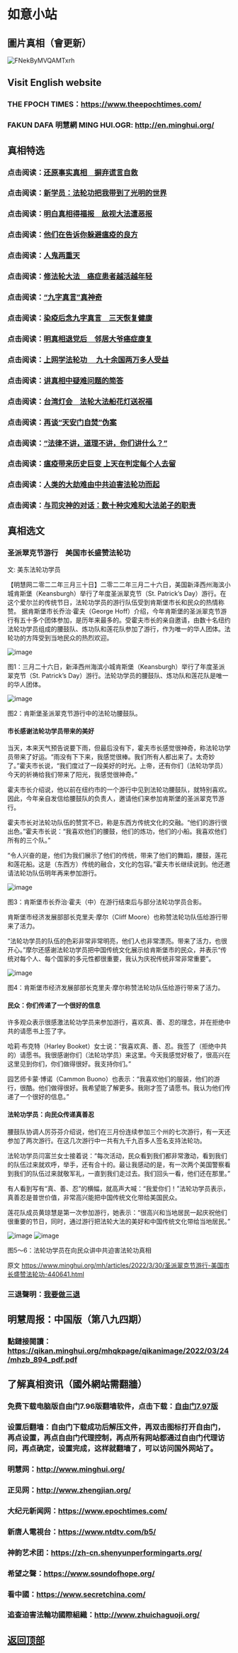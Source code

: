 # 如意小站

## 圖片真相（會更新）

![FNekByMVQAMTxrh](https://user-images.githubusercontent.com/79625284/160578740-bda54c6b-96ef-4c15-8bea-243036bbd5c7.png)

## Visit English website

### THE FPOCH TIMES：https://www.theepochtimes.com/

### FAKUN DAFA 明慧網 MING HUI.OGR: http://en.minghui.org/

## 真相特选

### 点击阅读：[还原事实真相　摒弃谎言自救](https://github.com/pinhe91/phflgyz/tree/main)

### 点击阅读：[新学员：法轮功把我带到了光明的世界](https://github.com/pinhe91/flggwgm/tree/main)

### 点击阅读：[明白真相得福报　敌视大法遭恶报](https://github.com/pinhe91/mzxdjd/tree/main)

### 点击阅读：[他们在告诉你躲避瘟疫的良方](https://github.com/pinhe91/bwylf/tree/main)

### 点击阅读：[人鬼两重天](https://github.com/pinhe91/xdfcs/tree/main)

### 点击阅读：[修法轮大法　癌症患者越活越年轻](https://github.com/pinhe91/xdfh/tree/main)

### 点击阅读：[“九字真言”真神奇](https://github.com/pinhe91/njzzyh/tree/main)

### 点击阅读：[染疫后念九字真言　三天恢复健康](https://github.com/pinhe91/rynjzzyh/tree/main)

### 点击阅读：[明真相退党后　邻居大爷癌症康复](https://github.com/pinhe91/stbpa/tree/main)

### 点击阅读：[上网学法轮功 　九十余国两万多人受益](https://github.com/pinhe91/jcxw5/tree/main)

### 点击阅读：[讲真相中疑难问题的简答](https://github.com/pinhe91/jcxw3/tree/main)

### 点击阅读：[台湾灯会　法轮大法船花灯送祝福](https://github.com/pinhe91/dfhcjsr/tree/main) 

### 点击阅读：[再谈“天安门自焚”伪案](https://github.com/pinhe91/whjm/tree/main)

### 点击阅读：[“法律不讲，道理不讲，你们讲什么？”](https://github.com/pinhe91/jlxe/tree/main)

### 点击阅读：[瘟疫带来历史巨变 上天在判定每个人去留](https://github.com/pinhe91/jcxw2/blob/main/README.md)

### 点击阅读：[人类的大劫难由中共迫害法轮功而起](https://github.com/pinhe91/jcxw4/tree/main) 

### 点击阅读：[与司灾神的对话：数十种灾难和大法弟子的职责](https://github.com/pinhe91/jcxw1/tree/main) 

## 真相选文

### 圣派翠克节游行　美国市长盛赞法轮功

文: 美东法轮功学员 

【明慧网二零二二年三月三十日】二零二二年三月二十六日，美国新泽西州海滨小城肯斯堡（Keansburgh）举行了年度圣派翠克节（St. Patrick’s Day）游行。在这个爱尔兰的传统节日，法轮功学员的游行队伍受到肯斯堡市长和民众的热情称赞。
据肯斯堡市长乔治·霍夫（George Hoff）介绍，今年肯斯堡的圣派翠克节游行有五十多个团体参加，是历年来最多的。受霍夫市长的亲自邀请，由数十名纽约法轮功学员组成的腰鼓队、炼功队和莲花队参加了游行，作为唯一的华人团体。法轮功的方阵受到当地民众的热烈欢迎。

![image](https://user-images.githubusercontent.com/79625284/160797764-044ba628-f379-4746-8084-c103abdb8c32.png)

图1：三月二十六日，新泽西州海滨小城肯斯堡（Keansburgh）举行了年度圣派翠克节（St. Patrick’s Day）游行。法轮功学员的腰鼓队、炼功队和莲花队是唯一的华人团体。

![image](https://user-images.githubusercontent.com/79625284/160797863-b5d9c554-879d-4078-a1c1-75806a183e65.png)

图2：肯斯堡圣派翠克节游行中的法轮功腰鼓队。

#### 市长感谢法轮功学员带来的美好

当天，本来天气预告说要下雨，但最后没有下，霍夫市长感觉很神奇，称法轮功学员带来了好运。“雨没有下下来，我感觉很棒。我们所有人都出来了。太奇妙了。”霍夫市长说，“我们度过了一段美好的时光。上帝，还有你们（法轮功学员）今天的祈祷给我们带来了阳光，我感觉很神奇。”

霍夫市长介绍说，他以前在纽约市的一个游行中见到法轮功腰鼓队，就特别喜欢。因此，今年亲自发信给腰鼓队的负责人，邀请他们来参加肯斯堡的圣派翠克节游行。

霍夫市长对法轮功队伍的赞赏不已，称是东西方传统文化的交融。“他们的游行很出色。”霍夫市长说：“我喜欢他们的腰鼓，他们的炼功，他们的小船。我喜欢他们所有的三个队。”

“令人兴奋的是，他们为我们展示了他们的传统，带来了他们的舞蹈，腰鼓，莲花和莲花船。这是（东西方）传统的融合，文化的包容。”霍夫市长继续说到。他还邀请法轮功队伍明年再来参加游行。

![image](https://user-images.githubusercontent.com/79625284/160798050-e7c485a7-65f7-4736-bad8-25662847f910.png)

图3：肯斯堡市长乔治·霍夫（中）在游行结束后与部分法轮功学员合影。

肯斯堡市经济发展部部长克里夫·摩尔（Cliff Moore）也称赞法轮功队伍给游行带来了活力。

“法轮功学员的队伍的色彩非常非常明亮，他们人也非常漂亮。带来了活力，也很开心。”摩尔还感谢法轮功学员把中国传统文化展示给肯斯堡市的民众，并表示“传统对每个人、每个国家的多元性都很重要，我认为庆祝传统非常非常重要”。

![image](https://user-images.githubusercontent.com/79625284/160798181-f478238c-014a-4a19-8ffa-3c794c99536e.png)

图4：肯斯堡市经济发展部部长克里夫·摩尔称赞法轮功队伍给游行带来了活力。

#### 民众：你们传递了一个很好的信息

许多观众表示很感激法轮功学员来参加游行，喜欢真、善、忍的理念，并在拒绝中共的请愿书上签了字。

哈莉·布克特（Harley Booket）女士说：“我喜欢真、善、忍。我签了（拒绝中共的）请愿书。我很感谢你们（法轮功学员）来这里。今天我感觉好极了，很高兴在这里见到你们，你们做得很好。我支持你们。”

园艺师卡蒙·博诺（Cammon Buono）也表示：“我喜欢他们的服装，他们的游行，很酷。他们做得很好。我希望能了解更多。我刚才签了请愿书。我认为他们传递了一个很好的信息。”

#### 法轮功学员：向民众传递真善忍

腰鼓队协调人厉芬芬介绍说，他们在三月份连续参加三个州的七次游行，有一天还参加了两次游行。在这几次游行中一共有九千九百多人签名支持法轮功。

法轮功学员闫富兰女士接着说：“每次活动，民众看到我们都非常激动，看到我们的队伍过来就欢呼，举手，还有合十的。最让我感动的是，有一次两个美国警察看到我们的队伍过来就敬军礼，一直到我们走过去。我们回头一看，他们还在那里。”

有人看到写有“真、善、忍”的横幅，就高声大喊：“我爱你们！”法轮功学员表示，真善忍是普世价值，非常高兴能把中国传统文化带给美国民众。

莲花队成员黄琼慧是第一次参加游行，她表示：“很高兴和当地居民一起庆祝他们很重要的节日，同时，通过游行把法轮大法的美好和中国传统文化带给当地居民。”

![image](https://user-images.githubusercontent.com/79625284/160798426-3125d335-e1b1-4b2a-a00e-dfa1a927deca.png)
![image](https://user-images.githubusercontent.com/79625284/160798630-402b3f0d-3d1c-413a-bf9c-6c83492475c1.png)

图5～6：法轮功学员在向民众讲中共迫害法轮功真相

原文 https://www.minghui.org/mh/articles/2022/3/30/圣派翠克节游行-美国市长盛赞法轮功-440641.html

### 三退聲明：[我要做三退](https://tuidang.epochtimes.com/)

## 明慧周报：中国版（第八九四期）

### 點鏈接閱讀：https://qikan.minghui.org/mhqkpage/qikanimage/2022/03/24/mhzb_894_pdf.pdf

## 了解真相资讯（國外網站需翻牆）

### 免费下载电脑版自由门7.96版翻墙软件，点击下载：[自由门7.97版](https://github.com/pinhe91/tuiguang/files/6839679/fg797r.zip)

### 设置后翻墙：自由门下载成功后解压文件，再双击图标打开自由门，再点设置，再点自由门代理控制，再点所有网站都通过自由门代理访问，再点确定，设置完成，这样就翻墙了，可以访问国外网站了。

### 明慧网：http://www.minghui.org/

### 正见网：http://www.zhengjian.org/

### 大纪元新闻网：https://www.epochtimes.com/

### 新唐人電視台：https://www.ntdtv.com/b5/

### 神韵艺术团：https://zh-cn.shenyunperformingarts.org/

### 希望之聲：https://www.soundofhope.org/

### 看中國：https://www.secretchina.com/

### 追查迫害法輪功國際組織：http://www.zhuichaguoji.org/

## [返回顶部](https://git.io/Js3EY)
